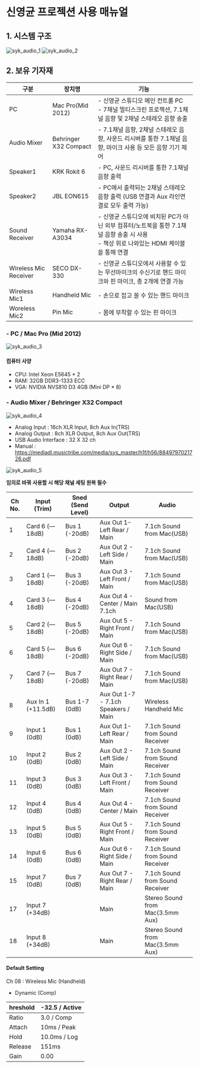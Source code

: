 # 신영균 프로젝션 사용 매뉴얼

## 1. 시스템 구조
![syk_audio_1](./images/syk_audio_1.jpg)
![syk_audio_2](./images/syk_audio_2.jpg)

## 2. 보유 기자재
| 구분                 | 장치명                   |기능|
|--------------------|-----------------------|--|
| PC                 | Mac Pro(Mid 2012)     | - 신영균 스튜디오 메인 컨트롤 PC <br> - 7채널 멀티스크린 프로젝션, 7.1채널 음향 및 2채널 스테레오 음향 송출|
| Audio Mixer        | Behringer X32 Compact | - 7.1채널 음향, 2채널 스테레오 음향, 사운드 리시버를 통한 7.1채널 음향, 마이크 사용 등 모든 음향 기기 제어|
| Speaker1           | KRK Rokit 6           | - PC, 사운드 리시버를 통한 7.1채널 음향 출력|
| Speaker2           | JBL EON615            | - PC에서 출력되는 2채널 스테레오 음향 출력 (USB 연결과 Aux 라인연결로 모두 출력 가능)|
| Sound Receiver     | Yamaha RX-A3034       |- 신영균 스튜디오에 비치된 PC가 아닌 외부 컴퓨터/노트북을 통한 7.1채널 음향 송출 시 사용 <br> - 책상 위로 나와있는 HDMI 케이블을 통해 연결|
| Wireless Mic Receiver | SECO DX-330           | - 신영균 스튜디오에서 사용할 수 있는 무선마이크의 수신기로 핸드 마이크와 핀 마이크, 총 2개에 연결 가능 |
| Wireless Mic1      | Handheld Mic          |- 손으로 잡고 쓸 수 있는 핸드 마이크 |
| Woreless Mic2      | Pin Mic               | - 몸에 부착할 수 있는 핀 마이크|

### - PC / Mac Pro (Mid 2012)
![syk_audio_3](./images/syk_audio_3.jpg)
#### 컴퓨터 사양

- CPU: Intel Xeon E5645 * 2
- RAM: 32GB DDR3-1333 ECC
- VGA: NVIDIA NVS810 D3 4GB (Mini DP * 8)

### - Audio Mixer / Behringer X32 Compact
![syk_audio_4](./images/syk_audio_4.jpg)
- Analog Input : 16ch XLR Input, 8ch Aux In(TRS)
- Analog Output : 8ch XLR Output, 8ch Aux Out(TRS)
- USB Audio Interface : 32 X 32 ch
- Manual : https://mediadl.musictribe.com/media/sys_master/h1f/h56/8849797021726.pdf


![syk_audio_5](./images/syk_audio_5.jpg)

**임의로 바꿔 사용할 시 해당 채널 세팅 원복 필수**

|Ch No. |Input (Trim)| Sned (Send Level) |Output |Audio|
|---|----|---|---|---|
|1| Card 6 (—18dB)| Bus 1 (-20dB)| Aux Out 1- Left Rear / Main |7.1ch Sound from Mac(USB)|
|2| Card 4 (—18dB)| Bus 2 (-20dB)| Aux Out 2 - Left Side / Main |7.1ch Sound from Mac(USB)|
|3| Card 1 (—18dB)| Bus 3 (-20dB)| Aux Out 3 - Left Front / Main |7.1ch Sound from Mac(USB)|
|4|Card 3 (—18dB)| Bus 4 (-20dB)| Aux Out 4 - Center / Main 7.1ch |Sound from Mac(USB)|
|5| Card 2 (—18dB)| Bus 5 (-20dB)| Aux Out 5 - Right Front / Main |7.1ch Sound from Mac(USB)|
|6| Card 5 (—18dB)| Bus 6 (-20dB)| Aux Out 6 - Right Side / Main |7.1ch Sound from Mac(USB)|
|7| Card 7 (—18dB)| Bus 7 (-20dB)| Aux Out 7 - Right Rear / Main |7.1ch Sound from Mac(USB)|
|8| Aux In 1 (+11.5dB)| Bus 1-7 (0dB)| Aux Out 1-7 - 7.1ch Speakers / Main |Wireless Handheld Mic|
|9| Input 1 (0dB)| Bus 1 (0dB)| Aux Out 1- Left Rear / Main |7.1ch Sound from Sound Receiver|
|10| Input 2 (0dB)| Bus 2 (0dB)| Aux Out 2 - Left Side / Main |7.1ch Sound from Sound Receiver|
|11| Input 3 (0dB)| Bus 3 (0dB)| Aux Out 3 - Left Front / Main |7.1ch Sound from Sound Receiver|
|12| Input 4 (0dB)| Bus 4 (0dB)| Aux Out 4 - Center / Main |7.1ch Sound from Sound Receiver|
|13| Input 5 (0dB)| Bus 5 (0dB)| Aux Out 5 - Right Front / Main |7.1ch Sound from Sound Receiver|
|14| Input 6 (0dB)| Bus 6 (0dB)| Aux Out 6 - Right Side / Main |7.1ch Sound from Sound Receiver|
|15| Input 7 (0dB)| Bus 7 (0dB)| Aux Out 7 - Right Rear / Main |7.1ch Sound from Sound Receiver|
|17| Input 7 (+34dB)|| Main |Stereo Sound from Mac(3.5mm Aux)
|18| Input 8 (+34dB)|| Main |Stereo Sound from Mac(3.5mm Aux)

#### Default Setting
Ch 08 : Wireless Mic (Handheld)
- Dynamic (Comp)

| hreshold | -32.5 / Active|
|----------|---|
| Ratio    |3.0 / Comp|
| Attach   |10ms / Peak|
| Hold     | 10.0ms / Log|
| Release  |151ms|
| Gain     |0.00|